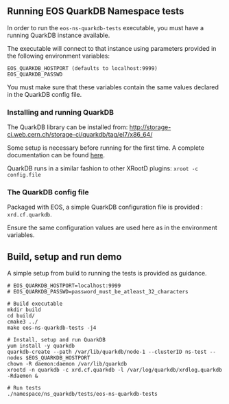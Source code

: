 ## Running EOS QuarkDB Namespace tests

In order to run the `eos-ns-quarkdb-tests` executable,
you must have a running QuarkDB instance available.

The executable will connect to that instance using parameters provided
in the following environment variables:

```shell
EOS_QUARKDB_HOSTPORT (defaults to localhost:9999)
EOS_QUARKDB_PASSWD
```

You must make sure that these variables contain the same values declared
in the QuarkDB config file.


### Installing and running QuarkDB

The QuarkDB library can be installed from:
http://storage-ci.web.cern.ch/storage-ci/quarkdb/tag/el7/x86_64/

Some setup is necessary before running for the first time.
A complete documentation can be found [here][1].

QuarkDB runs in a similar fashion to other XRootD plugins: `xroot -c config.file`

### The QuarkDB config file

Packaged with EOS, a simple QuarkDB configuration file is provided :
`xrd.cf.quarkdb`.

Ensure the same configuration values are used here
as in the environment variables.

## Build, setup and run demo

A simple setup from build to running the tests is provided as guidance.

```shell
# EOS_QUARKDB_HOSTPORT=localhost:9999
# EOS_QUARKDB_PASSWD=password_must_be_atleast_32_characters

# Build executable
mkdir build
cd build/
cmake3 ../
make eos-ns-quarkdb-tests -j4

# Install, setup and run QuarkDB
yum install -y quarkdb
quarkdb-create --path /var/lib/quarkdb/node-1 --clusterID ns-test --nodes $EOS_QUARKDB_HOSTPORT
chown -R daemon:daemon /var/lib/quarkdb
xrootd -n quarkdb -c xrd.cf.quarkdb -l /var/log/quarkdb/xrdlog.quarkdb -Rdaemon &

# Run tests
./namespace/ns_quarkdb/tests/eos-ns-quarkdb-tests
```

[1]: http://quarkdb.web.cern.ch/quarkdb/docs/master/CONFIGURATION.html